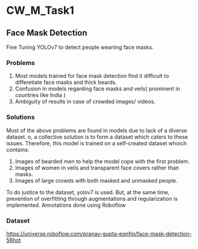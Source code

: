 # CW_M_Task1
## Face Mask Detection
Fine Tuning YOLOv7 to detect people weariing face masks. 
### Problems
1. Most models trained for face mask detection find it difficult to differetiate face masks and thick beards.
2. Confusion in models regarding face masks and veils( prominent in countries like India )
3. Ambiguity  of results in case of crowded images/ videos.

### Solutions 
Most of the above problems are found in models due to lack of a diverse dataset. o, a collective solution is to form a dataset which caters to these issues. 
Therefore, this model is trained on a self-created dataset whoich contains:
 1. Images of bearded men to help the model cope with the first problem.
 2. Images of women in veils and transparent face covers rather than masks.
 3. Images of large crowds with both masked and unmasked people.
 
To do justice to the dataset, yolov7 is used. But, at the same time, prevention of overfitting through augmentations and regularization is implemented.
Annotations done using Roboflow

### Dataset
https://universe.roboflow.com/pranav-gupta-eqnfm/face-mask-detection-56hot
